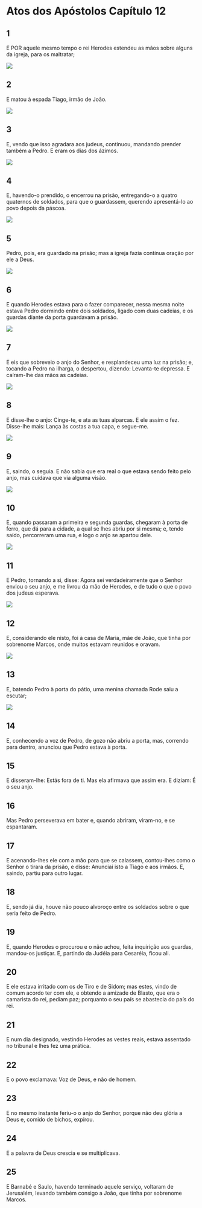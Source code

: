 # Atos dos Apóstolos Capítulo 12

## 1
E POR aquele mesmo tempo o rei Herodes estendeu as mãos sobre alguns da igreja, para os maltratar;

![](../.img/At/12/1-0.jpg)

## 2
E matou à espada Tiago, irmão de João.

![](../.img/At/12/2-0.jpg)

## 3
E, vendo que isso agradara aos judeus, continuou, mandando prender também a Pedro. E eram os dias dos ázimos.

![](../.img/At/12/3-0.jpg)

## 4
E, havendo-o prendido, o encerrou na prisão, entregando-o a quatro quaternos de soldados, para que o guardassem, querendo apresentá-lo ao povo depois da páscoa.

![](../.img/At/12/4-0.jpg)

## 5
Pedro, pois, era guardado na prisão; mas a igreja fazia contínua oração por ele a Deus.

![](../.img/At/12/5-0.jpg)

## 6
E quando Herodes estava para o fazer comparecer, nessa mesma noite estava Pedro dormindo entre dois soldados, ligado com duas cadeias, e os guardas diante da porta guardavam a prisão.

![](../.img/At/12/6-0.jpg)

## 7
E eis que sobreveio o anjo do Senhor, e resplandeceu uma luz na prisão; e, tocando a Pedro na ilharga, o despertou, dizendo: Levanta-te depressa. E caíram-lhe das mãos as cadeias.

![](../.img/At/12/7-0.jpg)

## 8
E disse-lhe o anjo: Cinge-te, e ata as tuas alparcas. E ele assim o fez. Disse-lhe mais: Lança às costas a tua capa, e segue-me.

![](../.img/At/12/8-0.jpg)

## 9
E, saindo, o seguia. E não sabia que era real o que estava sendo feito pelo anjo, mas cuidava que via alguma visão.

![](../.img/At/12/9-0.jpg)

## 10
E, quando passaram a primeira e segunda guardas, chegaram à porta de ferro, que dá para a cidade, a qual se lhes abriu por si mesma; e, tendo saído, percorreram uma rua, e logo o anjo se apartou dele.

![](../.img/At/12/10-0.jpg)

## 11
E Pedro, tornando a si, disse: Agora sei verdadeiramente que o Senhor enviou o seu anjo, e me livrou da mão de Herodes, e de tudo o que o povo dos judeus esperava.

![](../.img/At/12/11-0.jpg)

## 12
E, considerando ele nisto, foi à casa de Maria, mãe de João, que tinha por sobrenome Marcos, onde muitos estavam reunidos e oravam.

![](../.img/At/12/12-0.jpg)

## 13
E, batendo Pedro à porta do pátio, uma menina chamada Rode saiu a escutar;

![](../.img/At/12/13-0.jpg)

## 14
E, conhecendo a voz de Pedro, de gozo não abriu a porta, mas, correndo para dentro, anunciou que Pedro estava à porta.

## 15
E disseram-lhe: Estás fora de ti. Mas ela afirmava que assim era. E diziam: É o seu anjo.

## 16
Mas Pedro perseverava em bater e, quando abriram, viram-no, e se espantaram.

## 17
E acenando-lhes ele com a mão para que se calassem, contou-lhes como o Senhor o tirara da prisão, e disse: Anunciai isto a Tiago e aos irmãos. E, saindo, partiu para outro lugar.

## 18
E, sendo já dia, houve não pouco alvoroço entre os soldados sobre o que seria feito de Pedro.

## 19
E, quando Herodes o procurou e o não achou, feita inquirição aos guardas, mandou-os justiçar. E, partindo da Judéia para Cesaréia, ficou ali.

## 20
E ele estava irritado com os de Tiro e de Sidom; mas estes, vindo de comum acordo ter com ele, e obtendo a amizade de Blasto, que era o camarista do rei, pediam paz; porquanto o seu país se abastecia do país do rei.

## 21
E num dia designado, vestindo Herodes as vestes reais, estava assentado no tribunal e lhes fez uma prática.

## 22
E o povo exclamava: Voz de Deus, e não de homem.

## 23
E no mesmo instante feriu-o o anjo do Senhor, porque não deu glória a Deus e, comido de bichos, expirou.

## 24
E a palavra de Deus crescia e se multiplicava.

## 25
E Barnabé e Saulo, havendo terminado aquele serviço, voltaram de Jerusalém, levando também consigo a João, que tinha por sobrenome Marcos.

